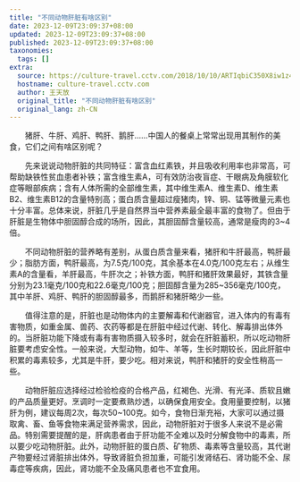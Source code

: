 ```yaml
---
title: "不同动物肝脏有啥区别"
date: 2023-12-09T23:09:37+08:00
updated: 2023-12-09T23:09:37+08:00
published: 2023-12-09T23:09:37+08:00
taxonomies:
  tags: []
extra:
  source: https://culture-travel.cctv.com/2018/10/10/ARTIqbiC350X8iw1z4svDAQW181010.shtml?utm_source=pocket_reader
  hostname: culture-travel.cctv.com
  author: 王天放
  original_title: "不同动物肝脏有啥区别"
  original_lang: zh-CN
---
```


　　猪肝、牛肝、鸡肝、鸭肝、鹅肝……中国人的餐桌上常常出现用其制作的美食，它们之间有啥区别呢？

　　先来说说动物肝脏的共同特征：富含血红素铁，并且吸收利用率也非常高，可帮助缺铁性贫血患者补铁；富含维生素A，可有效防治夜盲症、干眼病及角膜软化症等眼部疾病；含有人体所需的全部维生素，其中维生素A、维生素D、维生素B2、维生素B12的含量特别高；蛋白质含量超过瘦猪肉，锌、铜、锰等微量元素也十分丰富。总体来说，肝脏几乎是自然界当中营养素最全最丰富的食物了。但由于肝脏是生物体中胆固醇合成的场所，因此，其胆固醇含量较高，通常是瘦肉的3~4倍。

　　不同动物肝脏的营养略有差别，从蛋白质含量来看，猪肝和牛肝最高，鸭肝最少；脂肪方面，鸭肝最高，为7.5克/100克，其余基本在4.0克/100克左右；从维生素A的含量看，羊肝最高，牛肝次之；补铁方面，鸭肝和猪肝效果最好，其铁含量分别为23.1毫克/100克和22.6毫克/100克；胆固醇含量为285~356毫克/100克，其中羊肝、鸡肝、鸭肝的胆固醇最多，而鹅肝和猪肝略少一些。

　　值得注意的是，肝脏也是动物体内的主要解毒和代谢器官，进入体内的有毒有害物质，如重金属、兽药、农药等都是在肝脏中经过代谢、转化、解毒排出体外的。当肝脏功能下降或有毒有害物质摄入较多时，就会在肝脏蓄积，所以吃动物肝脏要考虑安全性。一般来说，大型动物，如牛、羊等，生长时期较长，因此肝脏中积累的毒素较多，尤其是牛肝，要少吃。相对来说，鸭肝和猪肝的安全性稍高一些。

　　动物肝脏应选择经过检验检疫的合格产品，红褐色、光滑、有光泽、质软且嫩的产品质量更好。烹调时一定要煮熟炒透，以确保食用安全。食用量要控制，以猪肝为例，建议每周2次，每次50~100克。如今，食物日渐充裕，大家可以通过摄取禽、畜、鱼等食物来满足营养需求，因此，动物肝脏对于很多人来说不是必需品。特别需要提醒的是，肝病患者由于肝功能不全难以及时分解食物中的毒素，所以要少吃动物肝脏。此外，动物肝脏的蛋白质、矿物质、毒素等含量较高，其代谢产物要经过肾脏排出体外，导致肾脏负担加重，可能引发肾结石、肾功能不全、尿毒症等疾病，因此，肾功能不全及痛风患者也不宜食用。

